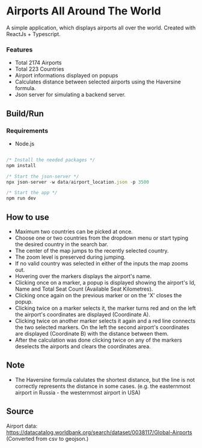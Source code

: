 # Airports All Around The World

A simple application, which displays airports all over the world. Created with ReactJs + Typescript.

### Features

- Total 2174 Airports
- Total 223 Countries
- Airport informations displayed on popups
- Calculates distance between selected airports using the Haversine formula.
- Json server for simulating a backend server.

## Build/Run

### Requirements

- Node.js

```javascript

/* Install the needed packages */
npm install

/* Start the json-server */
npx json-server -w data/airport_location.json -p 3500

/* Start the app */
npm run dev

```

## How to use
- Maximum two countries can be picked at once.
- Choose one or two countries from the dropdown menu or start typing the desired country in the search bar.
- The center of the map jumps to the recently selected country. 
- The zoom level is preserved during jumping.
- If no valid country was selected in either of the inputs the map zooms out. 
- Hovering over the markers displays the airport's name.
- Clicking once on a marker, a popup is displayed showing the airport's Id, Name and Total Seat Count (Available Seat Kilometres).
- Clicking once again on the previous marker or on the 'X' closes the popup.
- Clicking twice on a marker selects it, the marker turns red and on the left the airport's coordinates are displayed (Coordinate A). 
- Clicking twice on another marker selects it again and a red line connects the two selected markers. On the left the second airport's coordinates are displayed (Coordinate B) with the distance between them. 
- After the calculation was done clicking twice on any of the markers deselects the airports and clears the coordinates area.

## Note
- The Haversine formula calulates the shortest distance, but the line is not correctly represents the distance in some cases. 
(e.g. the easternmost airport in Russia - the westernmost airport in USA)

## Source
Airport data: https://datacatalog.worldbank.org/search/dataset/0038117/Global-Airports 
(Converted from csv to geojson.)
